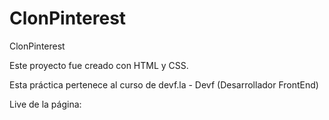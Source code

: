 # ClonPinterest
ClonPinterest

Este proyecto fue creado con HTML y CSS.

Esta práctica pertenece al curso de devf.la - Devf (Desarrollador FrontEnd)

Live de la página:

